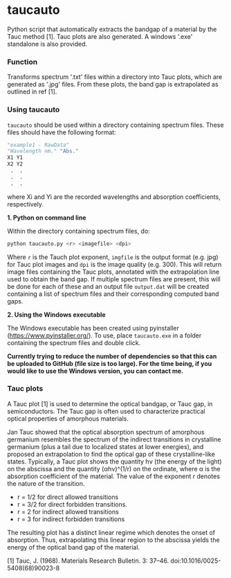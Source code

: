 # taucauto
Python script that automatically extracts the bandgap of a material by the Tauc method [1].
Tauc plots are also generated. A windows '.exe' standalone is also provided. 

### Function
Transforms spectrum '.txt' files within a directory into Tauc plots, which are generated as '.jpg' files. From these plots, the band gap is extrapolated as outlined in ref [1].

### Using taucauto

`taucauto` should be used within a directory containing spectrum files. These files should have the following format:
```python
"example1 - RawData"
"Wavelength nm." "Abs."
X1 Y1
X2 Y2
 .  .
 .  .
 .  .
```
where Xi and Yi are the recorded wavelengths and absorption coefficients, respectively. 

**1. Python on command line**

Within the directory containing spectrum files, do:
```python
python taucauto.py <r> <imagefile> <dpi>
```
Where `r` is the Tauch plot exponent, `imgfile` is the output format (e.g. jpg) for Tauc plot images and `dpi` is the image quality (e.g. 300). This will return image files containing the Tauc plots, annotated with the extrapolation line used to obtain the band gap. If multiple spectrum files are present, this will be done for each of these and an output file `output.dat` will be created containing a list of spectrum files and their corresponding computed band gaps. 

**2. Using the Windows executable**

The Windows executable has been created using pyinstaller (https://www.pyinstaller.org/).
To use, place `taucauto.exe` in a folder containing the spectrum files and double click. 

**Currently trying to reduce the number of dependencies so that this can be uploaded to GitHub (file size is too large). For the time being, if you would like to use the Windows version, you can contact me.**

### Tauc plots
A Tauc plot [1] is used to determine the optical bandgap, or Tauc gap, in semiconductors. The Tauc gap is often used to characterize practical optical properties of amorphous materials.

Jan Tauc showed that the optical absorption spectrum of amorphous germanium resembles the spectrum of the indirect transitions in crystalline germanium (plus a tail due to localized states at lower energies), and proposed an extrapolation to find the optical gap of these crystalline-like states. Typically, a Tauc plot shows the quantity hν (the energy of the light) on the abscissa and the quantity (αhν)^(1/r) on the ordinate, where α is the absorption coefficient of the material. The value of the exponent r denotes the nature of the transition.

* r = 1/2 for direct allowed transitions
* r = 3/2 for direct forbidden transitions.
* r = 2 for indirect allowed transitions
* r = 3 for indirect forbidden transitions

The resulting plot has a distinct linear regime which denotes the onset of absorption. Thus, extrapolating this linear region to the abscissa yields the energy of the optical band gap of the material.

[1] Tauc, J. (1968). Materials Research Bulletin. 3: 37–46. doi:10.1016/0025-5408(68)90023-8




